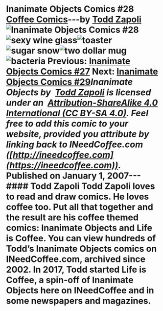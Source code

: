 # Inanimate Objects Comics #28 [Coffee Comics](https://ineedcoffee.com/section/coffee-comics/)---by [Todd Zapoli](https://ineedcoffee.com/by/todd-zapoli/)![Inanimate Objects Comics #28](https://ineedcoffee.com/images/posts/inanimate-objects-comics-28/Inanimate-Objects-Coffee-Comics640x400.jpg)![sexy wine glass](https://ineedcoffee.com/assets/0165ode-to-sexy-wine-glass1.Dun0WTZ0_13dm2K.webp)![toaster](https://ineedcoffee.com/assets/0166-toaster.CeHj5WeV_Z1a1P7U.webp)![sugar snow](https://ineedcoffee.com/assets/0167-sugarsnow.zQU-ISTH_17NzzX.webp)![two dollar mug](https://ineedcoffee.com/assets/0168-two-dollars-cheap.MC-QQQ3W_kVESu.webp)![bacteria](https://ineedcoffee.com/assets/0141bacteria-650x308.5SbWYQWG_Z1Yii2D.webp) Previous: [Inanimate Objects Comics #27](https://ineedcoffee.com/inanimate-objects-comics-27/) Next: [Inanimate Objects Comics #29](https://ineedcoffee.com/inanimate-objects-comics-29/)_Inanimate Objects by  [Todd Zapoli](https://ineedcoffee.com/) is licensed under an  [Attribution-ShareAlike 4.0 International (CC BY-SA 4.0)](https://creativecommons.org/licenses/by-sa/4.0/). Feel free to add this comic to your website, provided you attribute by linking back to INeedCoffee.com ([http://ineedcoffee.com](https://ineedcoffee.com))._ Published on January 1, 2007--- #### Todd Zapoli Todd Zapoli loves to read and draw comics. He loves coffee too. Put all that together and the result are his coffee themed comics: Inanimate Objects and Life is Coffee. You can view hundreds of Todd’s Inanimate Objects comics on INeedCoffee.com, archived since 2002. In 2017, Todd started Life is Coffee, a spin-off of Inanimate Objects here on INeedCoffee and in some newspapers and magazines.